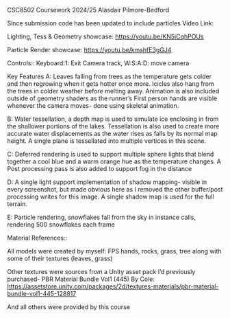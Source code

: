 CSC8502 Coursework 2024/25
Alasdair Pilmore-Bedford

Since submission code has been updated to include particles
Video Link: 

Lighting, Tess & Geometry showcase: https://youtu.be/KN5iCqhPOUs 

Particle Render showcase: https://youtu.be/kmshfE3gGJ4

Controls:: Keyboard:1:  Exit Camera track, W:S:A:D: move camera

Key Features
A: Leaves falling from trees as the temperature gets colder and then regrowing when it gets hotter once more. Icicles also hang from the trees in colder weather before melting away. Animation is also included outside of geometry shaders as the runner’s First person hands are visible whenever the camera moves- done using skeletal animation. 

B: Water tessellation, a depth map is used to simulate ice enclosing in from the shallower portions of the lakes. Tessellation is also used to create more accurate water displacements as the water rises as falls by its normal map height. A single plane is tessellated into multiple vertices in this scene. 

C: Deferred rendering is used to support multiple sphere lights that blend together a cool blue and a warm orange hue as the temperature changes.  A Post processing pass is also added to support fog in the distance 

D: A single light support implementation of shadow mapping- visible in every screenshot, but made obvious here as I removed the other buffer/post processing writes for this image. A single shadow map is used for the full terrain. 

E: Particle rendering, snowflakes fall from the sky in instance calls, rendering 500 snowflakes each frame

Material References::

All models were created by myself: FPS hands, rocks, grass, tree along with some of their textures (leaves, grass)

Other textures were sources from a Unity asset pack I’d previously purchased- PBR Material Bundle Vol1 (445) By Cole: https://assetstore.unity.com/packages/2d/textures-materials/pbr-material-bundle-vol1-445-128817 

And all others were provided by this course
